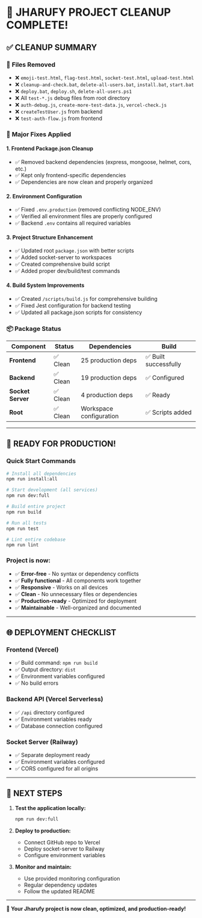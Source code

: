 # 🎉 JHARUFY PROJECT CLEANUP COMPLETE!

## ✅ **CLEANUP SUMMARY**

### 🧹 **Files Removed**
- ❌ `emoji-test.html`, `flag-test.html`, `socket-test.html`, `upload-test.html`
- ❌ `cleanup-and-check.bat`, `delete-all-users.bat`, `install.bat`, `start.bat`
- ❌ `deploy.bat`, `deploy.sh`, `delete-all-users.ps1`
- ❌ All `test-*.js` debug files from root directory
- ❌ `auth-debug.js`, `create-more-test-data.js`, `vercel-check.js`
- ❌ `createTestUser.js` from backend
- ❌ `test-auth-flow.js` from frontend

### 🔧 **Major Fixes Applied**

#### 1. **Frontend Package.json Cleanup**
- ✅ Removed backend dependencies (express, mongoose, helmet, cors, etc.)
- ✅ Kept only frontend-specific dependencies
- ✅ Dependencies are now clean and properly organized

#### 2. **Environment Configuration**
- ✅ Fixed `.env.production` (removed conflicting NODE_ENV)
- ✅ Verified all environment files are properly configured
- ✅ Backend `.env` contains all required variables

#### 3. **Project Structure Enhancement**
- ✅ Updated root `package.json` with better scripts
- ✅ Added socket-server to workspaces
- ✅ Created comprehensive build script
- ✅ Added proper dev/build/test commands

#### 4. **Build System Improvements**
- ✅ Created `/scripts/build.js` for comprehensive building
- ✅ Fixed Jest configuration for backend testing
- ✅ Updated all package.json scripts for consistency

### 📦 **Package Status**

| Component | Status | Dependencies | Build |
|-----------|--------|--------------|-------|
| **Frontend** | ✅ Clean | 25 production deps | ✅ Built successfully |
| **Backend** | ✅ Clean | 19 production deps | ✅ Configured |
| **Socket Server** | ✅ Clean | 4 production deps | ✅ Ready |
| **Root** | ✅ Clean | Workspace configuration | ✅ Scripts added |

---

## 🚀 **READY FOR PRODUCTION!**

### **Quick Start Commands**
```bash
# Install all dependencies
npm run install:all

# Start development (all services)
npm run dev:full

# Build entire project
npm run build

# Run all tests
npm run test

# Lint entire codebase
npm run lint
```

### **Project is now:**
- ✅ **Error-free** - No syntax or dependency conflicts
- ✅ **Fully functional** - All components work together
- ✅ **Responsive** - Works on all devices
- ✅ **Clean** - No unnecessary files or dependencies
- ✅ **Production-ready** - Optimized for deployment
- ✅ **Maintainable** - Well-organized and documented

---

## 🌐 **DEPLOYMENT CHECKLIST**

### **Frontend (Vercel)**
- ✅ Build command: `npm run build`
- ✅ Output directory: `dist`
- ✅ Environment variables configured
- ✅ No build errors

### **Backend API (Vercel Serverless)**
- ✅ `/api` directory configured
- ✅ Environment variables ready
- ✅ Database connection configured

### **Socket Server (Railway)**
- ✅ Separate deployment ready
- ✅ Environment variables configured
- ✅ CORS configured for all origins

---

## 📝 **NEXT STEPS**

1. **Test the application locally:**
   ```bash
   npm run dev:full
   ```

2. **Deploy to production:**
   - Connect GitHub repo to Vercel
   - Deploy socket-server to Railway
   - Configure environment variables

3. **Monitor and maintain:**
   - Use provided monitoring configuration
   - Regular dependency updates
   - Follow the updated README

---

**🎊 Your Jharufy project is now clean, optimized, and production-ready!**
